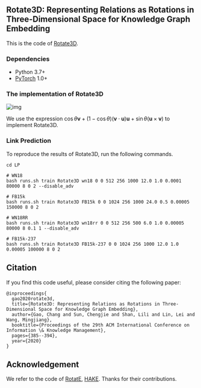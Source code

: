 ## Rotate3D: Representing Relations as Rotations in Three-Dimensional Space for Knowledge Graph Embedding 

This is the code of [Rotate3D](https://dl.acm.org/doi/abs/10.1145/3340531.3411889).  

### Dependencies

- Python 3.7+
- [PyTorch](http://pytorch.org/) 1.0+

### The implementation of Rotate3D

![img](https://latex.codecogs.com/svg.latex?\begin{aligned}&\mathbf{v}_{\parallel}%20=%20(\mathbf{v}\cdot\mathbf{u})\mathbf{u}%20\\&\mathbf{v}_{\perp}%20=%20\mathbf{v}%20-%20\mathbf{v}_{\parallel}%20=%20\mathbf{v}%20-%20(\mathbf{v}\cdot\mathbf{u})\mathbf{u}%20\\&\mathbf{w}=\mathbf{u}\times\mathbf{v}_{\perp}=\mathbf{u}\times\mathbf{v}%20\\&%20qvq^{-1}=qvq^*%20\\%20=%20&%20[\cos\frac{\theta}{2},%20\sin\frac{\theta}{2}\mathbf{u}][0,%20\mathbf{v}][\cos\frac{\theta}{2},%20-\sin\frac{\theta}{2}\mathbf{u}]%20\\%20=&[0,%20\mathbf{v}_{\parallel}+\cos{\theta}\mathbf{v}_{\perp}+\sin{\theta}\mathbf{w}]%20\\%20=&%20[0,\cos{\theta}\mathbf{v}+%20(1-\cos{\theta})(\mathbf{v}\cdot\mathbf{u})\mathbf{u}+\sin{\theta}(\mathbf{u}\times\mathbf{v})]\end{aligned})

We use the expression $\cos{\theta}\mathbf{v}+ (1-\cos{\theta})(\mathbf{v}\cdot\mathbf{u})\mathbf{u}+\sin{\theta}(\mathbf{u}\times\mathbf{v})$ to implement Rotate3D. 

### Link Prediction

To reproduce the results of Rotate3D, run the following commands.

```
cd LP

# WN18
bash runs.sh train Rotate3D wn18 0 0 512 256 1000 12.0 1.0 0.0001 80000 8 0 2 --disable_adv 

# FB15k
bash runs.sh train Rotate3D FB15k 0 0 1024 256 1000 24.0 0.5 0.00005 150000 8 0 2

# WN18RR
bash runs.sh train Rotate3D wn18rr 0 0 512 256 500 6.0 1.0 0.00005 80000 8 0.1 1 --disable_adv

# FB15k-237
bash runs.sh train Rotate3D FB15k-237 0 0 1024 256 1000 12.0 1.0 0.00005 100000 8 0 2
```

## Citation

If you find this code useful, please consider citing the following paper:

```
@inproceedings{
  gao2020rotate3d,
  title={Rotate3D: Representing Relations as Rotations in Three-Dimensional Space for Knowledge Graph Embedding},
  author={Gao, Chang and Sun, Chengjie and Shan, Lili and Lin, Lei and Wang, Mingjiang},
  booktitle={Proceedings of the 29th ACM International Conference on Information \& Knowledge Management},
  pages={385--394},
  year={2020}
}
```

## Acknowledgement

We refer to the code of [RotatE](https://github.com/DeepGraphLearning/KnowledgeGraphEmbedding), [HAKE](https://github.com/MIRALab-USTC/KGE-HAKE). Thanks for their contributions.